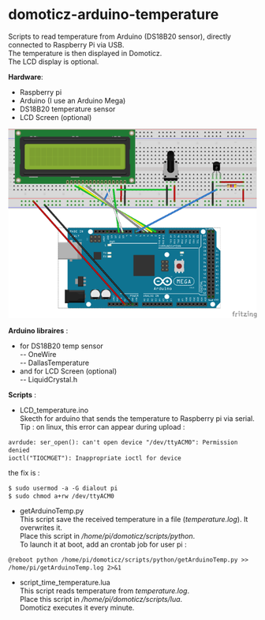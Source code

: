 # domoticz-arduino-temperature
Scripts to read temperature from Arduino (DS18B20 sensor), directly connected to Raspberry Pi via USB.  
The temperature is then displayed in Domoticz.  
The LCD display is optional.  

**Hardware**:  
- Raspberry pi  
- Arduino (I use an Arduino Mega)  
- DS18B20 temperature sensor  
- LCD Screen (optional)  

![Fritzing Sketch](https://raw.githubusercontent.com/SamR1/domoticz-arduino-temperature/master/images/sketch.png)


**Arduino libraires** :  
- for DS18B20 temp sensor  
-- OneWire  
-- DallasTemperature  
- and for LCD Screen (optional)  
-- LiquidCrystal.h  


**Scripts** :
- LCD_temperature.ino  
Skecth for arduino that sends the temperature to Raspberry pi via serial.  
Tip : on linux, this error can appear during upload :  
```
avrdude: ser_open(): can't open device "/dev/ttyACM0": Permission denied  
ioctl("TIOCMGET"): Inappropriate ioctl for device  
```
the fix is :  
```
$ sudo usermod -a -G dialout pi 
$ sudo chmod a+rw /dev/ttyACM0  
```
  
- getArduinoTemp.py  
This script save the received temperature in a file (*temperature.log*). It overwrites it.  
Place this script in */home/pi/domoticz/scripts/python*.  
To launch it at boot, add an crontab job for user pi :  
```
@reboot python /home/pi/domoticz/scripts/python/getArduinoTemp.py >> /home/pi/getArduinoTemp.log 2>&1  
```
  
- script_time_temperature.lua  
This script reads temperature from *temperature.log*.  
Place this script in */home/pi/domoticz/scripts/lua*.  
Domoticz executes it every minute.  
